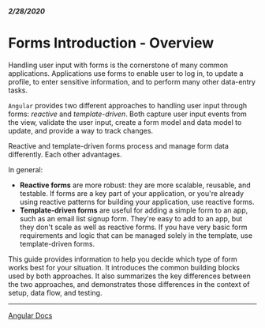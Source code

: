 ##### 2/28/2020
# Forms Introduction - Overview
Handling user input with forms is the cornerstone of many common applications.  Applications use forms to enable user to log in, to update a profile, to enter sensitive information, and to perform many other data-entry tasks.

`Angular` provides two different approaches to handling user input through forms:  _reactive_ and _template-driven_.  Both capture user input events from the view, validate the user input, create a form model and data model to update, and provide a way to track changes.

Reactive and template-driven forms process and manage form data differently.  Each other advantages.

In general:
  * **Reactive forms** are more robust:  they are  more scalable, reusable, and testable.  If forms are a key part of your application, or you're already using reactive patterns for building your application, use reactive forms.
  * **Template-driven forms** are useful for adding a simple form to an app, such as an email list signup form.  They're easy to add to an app, but they don't scale as well as reactive forms.  If you have very basic form requirements and logic that can be managed solely in the template, use template-driven forms.

This guide provides information to help you decide which type of form works best for your situation.  It introduces the common building blocks used by both approaches.  It also summarizes the key differences between the two approaches, and demonstrates those differences in the context of setup, data flow, and testing.
  
---

[Angular Docs](https://angular.io/guide/forms-overview)